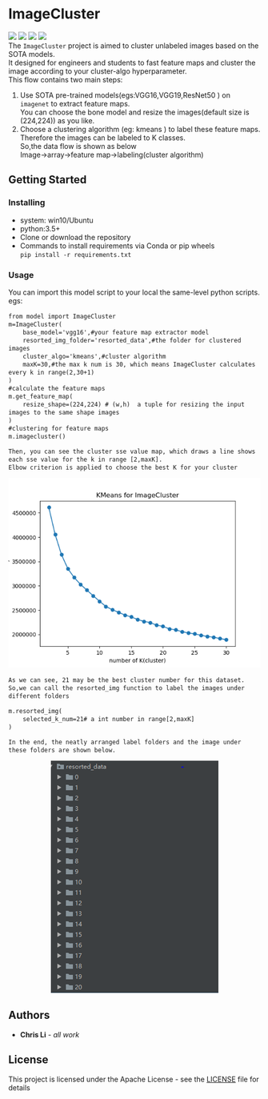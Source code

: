 # ImageCluster
![](https://img.shields.io/badge/language-python3.6-green.svg)  ![](https://img.shields.io/badge/framework-keras-good.svg)  ![](https://img.shields.io/badge/bulid-passing-red.svg)  ![](https://img.shields.io/badge/author-Chris_Li-black.svg)     
The `ImageCluster` project is aimed to cluster unlabeled images based on the SOTA models.  
It designed for engineers and students to fast feature maps and cluster the image according to your cluster-algo hyperparameter.  
This flow contains two main steps:  
1. Use SOTA pre-trained models(egs:VGG16,VGG19,ResNet50 ) on `imagenet` to extract feature maps.  
   You can choose the bone model and  resize the images(default size is (224,224)) as you like.  
2. Choose a clustering algorithm (eg: kmeans ) to label these feature maps. Therefore the images can be labeled to K classes.  
So,the data flow is shown as below  
Image->array->feature map->labeling(cluster algorithm)  
## Getting Started
### Installing
* system: win10/Ubuntu
* python:3.5+  
* Clone or download the repository  
* Commands to install requirements via Conda or pip wheels  
  `pip install -r requirements.txt`

### Usage
You can import this model script to your local the same-level python scripts.  
egs:
```
from model import ImageCluster
m=ImageCluster(
    base_model='vgg16',#your feature map extractor model
    resorted_img_folder='resorted_data',#the folder for clustered images
    cluster_algo='kmeans',#cluster algorithm
    maxK=30,#the max k num is 30, which means ImageCluster calculates every k in range(2,30+1)
)
#calculate the feature maps
m.get_feature_map(
    resize_shape=(224,224) # (w,h)  a tuple for resizing the input images to the same shape images
)
#clustering for feature maps
m.imagecluster()
```
```
Then, you can see the cluster sse value map, which draws a line shows each sse value for the k in range [2,maxK].  
Elbow criterion is applied to choose the best K for your cluster
```
<div align=center><img src="matplot/KMeans_maxK_30.png"/></div>

```
As we can see, 21 may be the best cluster number for this dataset.  
So,we can call the resorted_img function to label the images under different folders
```

```
m.resorted_img(
    selected_k_num=21# a int number in range[2,maxK]
)
```

```
In the end, the neatly arranged label folders and the image under these folders are shown below.  
```

<div align=center><img src="screenshots/1.PNG"/></div>

## Authors
* **Chris Li** - *all work*

## License
This project is licensed under the Apache License - see the [LICENSE](LICENSE) file for details
